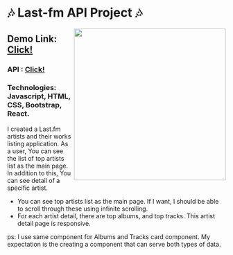# :notes: Last-fm API Project :notes:
<img src="https://media0.giphy.com/media/cgW5iwX0e37qg/giphy.gif?cid=ecf05e47yegxwvzm8lgootpuidldyvficz6ltwj7bw7shcgi&rid=giphy.gif&ct=g" align="right" width="350"/>

## Demo Link: [Click!](https://lastfm-project.netlify.app/)

### API : [Click!](https://www.last.fm/api)

### Technologies: Javascript, HTML, CSS, Bootstrap, React.
I created a Last.fm artists and their works listing application. As a user, You can see the list of top artists list as the main page. In addition to this, You can see detail of a specific artist. 

- You can see top artists list as the main page. If I want, I should be able to scroll through these using infinite scrolling.
- For each artist detail, there are top albums, and top tracks. This artist detail page is responsive.

ps: I use same component for Albums and Tracks card component. My expectation
is the creating a component that can serve both types of data.

